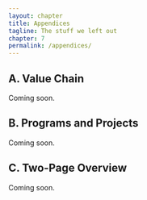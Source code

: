 ```yaml
--- 
layout: chapter
title: Appendices
tagline: The stuff we left out
chapter: 7
permalink: /appendices/
---
```


## A. Value Chain
Coming soon.

## B. Programs and Projects
Coming soon.

## C. Two-Page Overview
Coming soon.
